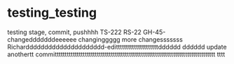 # testing_testing
testing stage, commit, pushhhh
TS-222
RS-22
GH-45-changedddddddeeeeee
changinggggg
more changesssssss
Richarddddddddddddddddddddd-editttttttttttttttttttttdddddd
dddddd
update
anothertt
committtttttttttttttttttttttttttttttttttttttttttttttttttttttttttttttttttttttttttttttt
tttt
